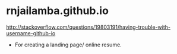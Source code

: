 # rnjailamba.github.io
http://stackoverflow.com/questions/19803191/having-trouble-with-username-github-io

 - For creating a landing page/ online resume.
